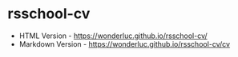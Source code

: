 # rsschool-cv
* HTML Version - https://wonderluc.github.io/rsschool-cv/
* Markdown Version - https://wonderluc.github.io/rsschool-cv/cv